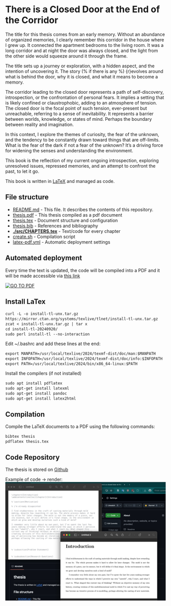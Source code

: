 # There is a Closed Door at the End of the Corridor

The title for this thesis comes from an early memory. Without an abundance of organized memories, I clearly remember this corridor in the house where I grew up. It connected the apartment bedrooms to the living room. It was a long corridor and at night the door was always closed, and the light from the other side would squeeze around it through the frame.

The title sets up a journey or exploration, with a hidden aspect, and the intention of uncovering it. The story (% if there is any %) {r}evolves around what is behind the door, why it is closed, and what it means to become a memory.

The corridor leading to the closed door represents a path of self-discovery, introspection, or the confrontation of personal fears. It implies a setting that is likely confined or claustrophobic, adding to an atmosphere of tension. The closed door is the focal point of such tension, ever-present but unreachable, referring to a sense of inevitability. It represents a barrier between worlds, knowledge, or states of mind. Perhaps the boundary between reality and imagination.

In this context, I explore the themes of curiosity, the fear of the unknown, and the tendency to be constantly drawn toward things that are off-limits. What is the fear of the dark if not a fear of the unknown? It’s a driving force for widening the senses and understanding the environment.

This book is the reflection of my current ongoing introspection, exploring unresolved issues, repressed memories, and an attempt to confront the past, to let it go.

This book is written in [LaTeX](https://www.tug.org/texlive/quickinstall.html) and managed as code.

## File structure

* [README.md](README.md) - This file. It describes the contents of this repository.
* [thesis.pdf](https://n2048-creative-technology.github.io/thesis/thesis.pdf) - This thesis compiled as a pdf document
* [thesis.tex](src/thesis.tex) - Document structure and configuration
* [thesis.bib](src/thesis.bib) - References and bibliography
* [**./src/CHAPTERS.tex**](src/) - Text/code for every chapter
* [create.sh](create.sh) - Compilation script
* [latex-pdf.yml](.github/workflows/latex-pdf.yml) - Automatic deployment settings

## Automated deployment 

Every time the text is updated, the code will be compiled into a PDF and it will be made accessible via 
[this link](https://n2048-creative-technology.github.io/thesis/)

[![GO TO PDF](https://img.shields.io/badge/Go_to-Website-blue)](https://n2048-creative-technology.github.io/thesis/)

## Install LaTex
```
curl -L -o install-tl-unx.tar.gz https://mirror.ctan.org/systems/texlive/tlnet/install-tl-unx.tar.gz
zcat < install-tl-unx.tar.gz | tar x
cd install-tl-20240920/
sudo perl install-tl --no-interaction 
```

Edit ~/.bashrc and add these lines at the end: 
```
export MANPATH=/usr/local/texlive/2024/texmf-dist/doc/man:$MANPATH
export INFOPATH=/usr/local/texlive/2024/texmf-dist/doc/info:$INFOPATH
export PATH=/usr/local/texlive/2024/bin/x86_64-linux:$PATH
```

Install the compilers (if not installed)
```
sudo apt install pdflatex
sudo apt-get install latexml
sudo apt-get install pandoc
sudo apt-get install latex2html
```

## Compilation
Compile the LaTeX documents to a PDF using the following commands: 
```
bibtex thesis
pdflatex thesis.tex 
``` 

## Code Repository
The thesis is stored on [Github](https://github.com/n2048-creative-technology/thesis)

Example of code -> render:
![sample](./src/assets/e31c2932de04582b03825a40f7317978.jpg)
